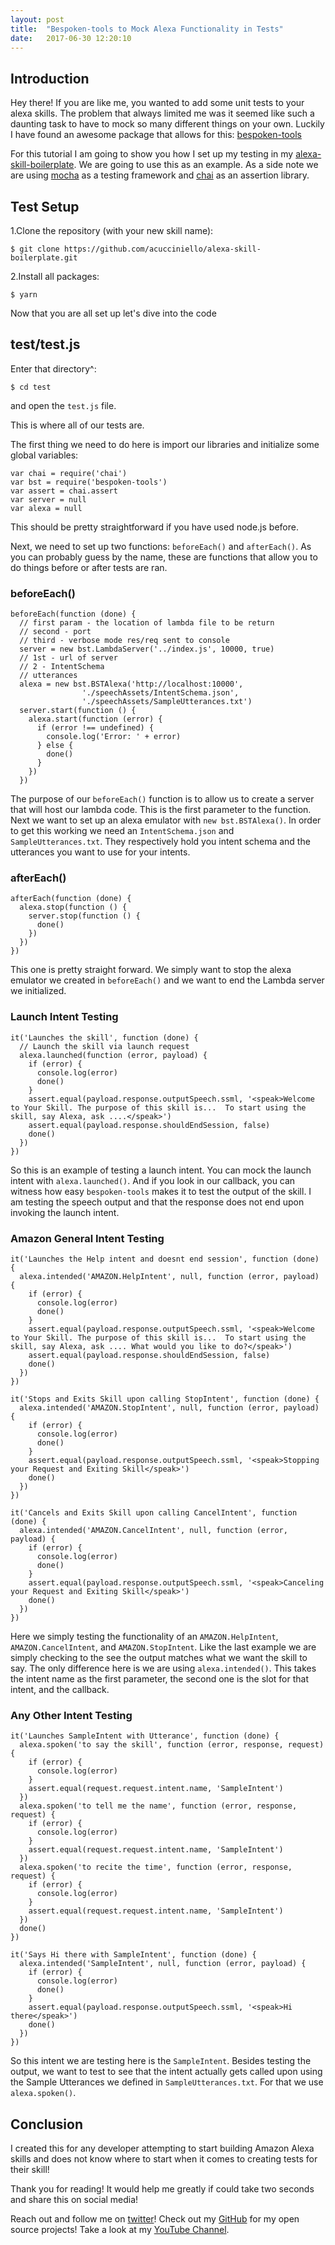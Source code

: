 ```yaml
---
layout: post
title:  "Bespoken-tools to Mock Alexa Functionality in Tests"
date:   2017-06-30 12:20:10 
---
```



## Introduction

Hey there! If you are like me, you wanted to add some unit tests to your alexa skills.  The problem that always limited me was it seemed like such a daunting task to have to mock so many different things on your own.  Luckily I have found an awesome package that allows for this: [bespoken-tools][bst]

For this tutorial I am going to show you how I set up my testing in my [alexa-skill-boilerplate][ASB]. We are going to use this as an example. As a side note we are using [mocha][mocha] as a testing framework and [chai][chai] as an assertion library.

## Test Setup

1.Clone the repository (with your new skill name):

```
$ git clone https://github.com/acucciniello/alexa-skill-boilerplate.git
```
2.Install all packages:

```
$ yarn
```

Now that you are all set up let's dive into the code

## test/test.js

Enter that directory^:

```
$ cd test
```

and open the `test.js` file.

This is where all of our tests are.

The first thing we need to do here is import our libraries and initialize some global variables:

```
var chai = require('chai')
var bst = require('bespoken-tools')
var assert = chai.assert
var server = null
var alexa = null
```

This should be pretty straightforward if you have used node.js before.

Next, we need to set up two functions: `beforeEach()` and `afterEach()`.  As you can probably guess by the name, these are functions that allow you to do things before or after tests are ran.

### beforeEach()

```
beforeEach(function (done) {
  // first param - the location of lambda file to be return
  // second - port
  // third - verbose mode res/req sent to console
  server = new bst.LambdaServer('../index.js', 10000, true)
  // 1st - url of server
  // 2 - IntentSchema
  // utterances
  alexa = new bst.BSTAlexa('http://localhost:10000',
                './speechAssets/IntentSchema.json',
                './speechAssets/SampleUtterances.txt')
  server.start(function () {
    alexa.start(function (error) {
      if (error !== undefined) {
        console.log('Error: ' + error)
      } else {
        done()
      }
    })
  })
```

The purpose of our `beforeEach()` function is to allow us to create a server that will host our lambda code.  This is the first parameter to the function. Next we want to set up an alexa emulator with `new bst.BSTAlexa()`. In order to get this working we need an `IntentSchema.json` and `SampleUtterances.txt`.  They respectively hold you intent schema and the utterances you want to use for your intents.  

### afterEach()

```
afterEach(function (done) {
  alexa.stop(function () {
    server.stop(function () {
      done()
    })
  })
})
```

This one is pretty straight forward.  We simply want to stop the alexa emulator we created in `beforeEach()` and we want to end the Lambda server we initialized.

### Launch Intent Testing

```
it('Launches the skill', function (done) {
  // Launch the skill via launch request
  alexa.launched(function (error, payload) {
    if (error) {
      console.log(error)
      done()
    }
    assert.equal(payload.response.outputSpeech.ssml, '<speak>Welcome to Your Skill. The purpose of this skill is...  To start using the skill, say Alexa, ask ....</speak>')
    assert.equal(payload.response.shouldEndSession, false)
    done()
  })
})
```

So this is an example of testing a launch intent.  You can mock the launch intent with `alexa.launched()`. And if you look in our callback, you can witness how easy `bespoken-tools` makes it to test the output of the skill.  I am testing the speech output and that the response does not end upon invoking the launch intent.

### Amazon General Intent Testing

```
it('Launches the Help intent and doesnt end session', function (done) {
  alexa.intended('AMAZON.HelpIntent', null, function (error, payload) {
    if (error) {
      console.log(error)
      done()
    }
    assert.equal(payload.response.outputSpeech.ssml, '<speak>Welcome to Your Skill. The purpose of this skill is...  To start using the skill, say Alexa, ask .... What would you like to do?</speak>')
    assert.equal(payload.response.shouldEndSession, false)
    done()
  })
})

it('Stops and Exits Skill upon calling StopIntent', function (done) {
  alexa.intended('AMAZON.StopIntent', null, function (error, payload) {
    if (error) {
      console.log(error)
      done()
    }
    assert.equal(payload.response.outputSpeech.ssml, '<speak>Stopping your Request and Exiting Skill</speak>')
    done()
  })
})

it('Cancels and Exits Skill upon calling CancelIntent', function (done) {
  alexa.intended('AMAZON.CancelIntent', null, function (error, payload) {
    if (error) {
      console.log(error)
      done()
    }
    assert.equal(payload.response.outputSpeech.ssml, '<speak>Canceling your Request and Exiting Skill</speak>')
    done()
  })
})
```

Here we simply testing the functionality of an `AMAZON.HelpIntent`, `AMAZON.CancelIntent`, and `AMAZON.StopIntent`. Like the last example we are simply checking to the see the output matches what we want the skill to say.  The only difference here is we are using `alexa.intended()`.  This takes the intent name as the first parameter, the second one is the slot for that intent, and the callback.

### Any Other Intent Testing

```
it('Launches SampleIntent with Utterance', function (done) {
  alexa.spoken('to say the skill', function (error, response, request) {
    if (error) {
      console.log(error)
    }
    assert.equal(request.request.intent.name, 'SampleIntent')
  })
  alexa.spoken('to tell me the name', function (error, response, request) {
    if (error) {
      console.log(error)
    }
    assert.equal(request.request.intent.name, 'SampleIntent')
  })
  alexa.spoken('to recite the time', function (error, response, request) {
    if (error) {
      console.log(error)
    }
    assert.equal(request.request.intent.name, 'SampleIntent')
  })
  done()
})

it('Says Hi there with SampleIntent', function (done) {
  alexa.intended('SampleIntent', null, function (error, payload) {
    if (error) {
      console.log(error)
      done()
    }
    assert.equal(payload.response.outputSpeech.ssml, '<speak>Hi there</speak>')
    done()
  })
})
```

So this intent we are testing here is the `SampleIntent`. Besides testing the output, we want to test to see that the intent actually gets called upon using the Sample Utterances we defined in `SampleUtterances.txt`.  For that we use `alexa.spoken()`.  


## Conclusion

I created this for any developer attempting to start building Amazon Alexa skills and does not know where to start when it comes to creating tests for their skill!

Thank you for reading! It would help me greatly if could take two seconds and share this on social media!

Reach out and follow me on [twitter][twitter]!  Check out my [GitHub][github] for my open source projects! Take a look at my [YouTube Channel][youtube].


[github]: https://github.com/acucciniello
[twitter]: https://twitter.com/antocucciniello
[youtube]: https://www.youtube.com/channel/UC8icMMql5SjCaXXMvILGIUA
[ASB]: https://github.com/acucciniello/alexa-skill-boilerplate
[mocha]: https://mochajs.org/
[chai]: http://chaijs.com/
[bst]: https://bespoken.tools/
